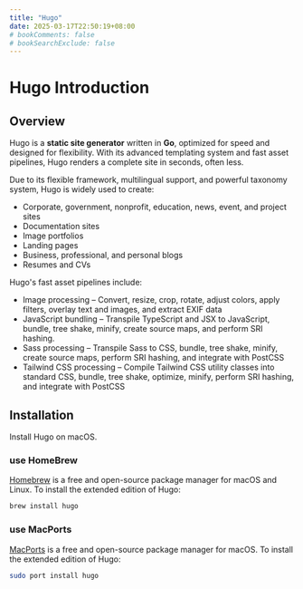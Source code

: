 ```yaml
---
title: "Hugo"
date: 2025-03-17T22:50:19+08:00
# bookComments: false
# bookSearchExclude: false
---
```


# Hugo Introduction

## Overview

Hugo is a **static site generator** written in **Go**, optimized for speed and designed for flexibility. With its advanced templating system and fast asset pipelines, Hugo renders a complete site in seconds, often less.

Due to its flexible framework, multilingual support, and powerful taxonomy system, Hugo is widely used to create:

- Corporate, government, nonprofit, education, news, event, and project sites
- Documentation sites
- Image portfolios
- Landing pages
- Business, professional, and personal blogs
- Resumes and CVs

Hugo's fast asset pipelines include:

- Image processing – Convert, resize, crop, rotate, adjust colors, apply filters, overlay text and images, and extract EXIF data
- JavaScript bundling – Transpile TypeScript and JSX to JavaScript, bundle, tree shake, minify, create source maps, and perform SRI hashing.
- Sass processing – Transpile Sass to CSS, bundle, tree shake, minify, create source maps, perform SRI hashing, and integrate with PostCSS
- Tailwind CSS processing – Compile Tailwind CSS utility classes into standard CSS, bundle, tree shake, optimize, minify, perform SRI hashing, and integrate with PostCSS


## Installation

Install Hugo on macOS.

### use HomeBrew

[Homebrew](https://brew.sh/) is a free and open-source package manager for macOS and Linux. To install the extended edition of Hugo:

```sh
brew install hugo
```

### use MacPorts

[MacPorts](https://www.macports.org/) is a free and open-source package manager for macOS. To install the extended edition of Hugo:

```sh
sudo port install hugo
```

